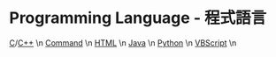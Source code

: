 # Programming Language - 程式語言
[C](C)/[C++](C++) \n
[Command](Command) \n
[HTML](HTML) \n
[Java](Java) \n
[Python](Python) \n
[VBScript](VBScript) \n
